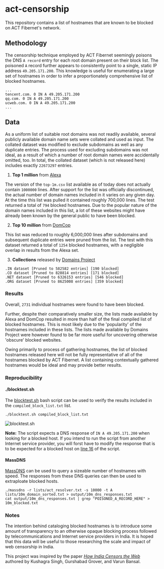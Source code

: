 # act-censorship
This repository contains a list of hostnames that are known to be blocked on ACT Fibernet's network.

## Methodology
The censorship technique employed by ACT Fibernet seemingly poisons the DNS `A record` entry for each root domain present on their block list. The poisoned `A` record further appears to consistently point to a single, static IP address `49.205.171.200`. This knowledge is useful for enumerating a large set of hostnames in order to infer a proportionately comprehensive list of blocked hostnames.

```
...
tencent.com. 0 IN A 49.205.171.200
qq.com. 0 IN A 49.205.171.200
ucweb.com. 0 IN A 49.205.171.200
...
```

## Data

As a uniform list of suitable root domains was not readily available, several publicly available domain name sets were collated and used as input. The collated dataset was modified to exclude subdomains as well as any duplicate entries. The process used for excluding subdomains was not ideal, as a result of which a number of root domain names were accidentally omitted, too. In total, the collated dataset (which is not released here) includes exactly `22673297` entries.

1. **Top 1 million** from [Alexa](http://s3.amazonaws.com/alexa-static/top-1m.csv.zip)

The version of the `top-1m.csv` list available as of today does not actually contain `1000000` lines. After support for the list was officially discontinued, the actual number of domain names included in it varies on any given day. At the time this list was pulled it contained roughly 700,000 lines. The test returned a total of `794` blocked hostnames. Due to the popular nature of the domain names included in this list, a lot of these websites might have already been known by the general public to have been blocked.

2. **Top 10 million** from [DomCop](https://www.domcop.com/files/top/top10milliondomains.csv.zip)

This list was reduced to roughly 6,000,000 lines after subdomains and subsequent duplicate entries were pruned from the list. The test with this dataset returned a total of `1254` blocked hostnames, with a negligible overlap in results from the Alexa set.

3. **Collections** released by [Domains Project](https://dataset.domainsproject.org)

```
.IN dataset [Pruned to 582582 entries] [190 blocked]
.CO dataset [Pruned to 828814 entries] [171 blocked]
.NET dataset [Pruned to 6326153 entries] [546 blocked]
.ORG dataset [Pruned to 8625008 entries] [359 blocked]
```

### Results

Overall, `2731` individual hostnames were found to have been blocked.

Further, despite their comparatively smaller size, the lists made available by Alexa and DomCop resulted in more than half of the final compiled list of blocked hostnames. This is most likely due to the 'popularity' of the hostnames included in these lists. The lists made available by Domains Project were however found to be far more useful for uncovering otherwise 'obscure' blocked websites. 

Owing primarily to process of gathering hostnames, the list of blocked hostnames released here will not be fully representative of all of the hostnames blocked by ACT Fibernet. A list containing contextually gathered hostnames would be ideal and may provide better results.

### Reproducibility

#### ./blocktest.sh
The [blocktest.sh](https://github.com/qurbat/act-censorship/blob/main/blocktest.sh) bash script can be used to verify the results included in the `compiled_block_list.txt` list.

```
./blocktest.sh compiled_block_list.txt
```

![blocktest.sh](https://i.imgur.com/YXHP6WT.gif)

**Note:** The script expects a DNS response of `IN A 49.205.171.200` when looking for a blocked host. If you intend to run the script from another Internet service provider, you will forst have to modify the response that is to be expected for a blocked host on [line 16](https://github.com/qurbat/act-censorship/blob/main/blocktest.sh#L16) of the script.

#### MassDNS
[MassDNS](https://github.com/blechschmidt/massdns) can be used to query a sizeable number of hostnames with speed. The responses from these DNS queries can then be used to extraploate blocked hosts.

```
./massdns -r lists/act_resolver.txt -s 10000 -t A lists/10m_domain_sorted.txt > output/10m_dns_responses.txt
cat output/10m_dns_responses.txt | grep "POISONED_A_RECORD_HERE" > 10m_blocked.txt
```

### Notes

The intention behind cataloging blocked hostnames is to introduce some amount of transparency to an otherwise opaque blocking process followed by telecommunications and Internet service providers in India. It is hoped that this data will be useful to those researching the scale and impact of web censorship in India.

This project was inspired by the paper *[How India Censors the Web](https://arxiv.org/abs/1912.08590)* authored by Kushagra Singh, Gurshabad Grover, and Varun Bansal.
